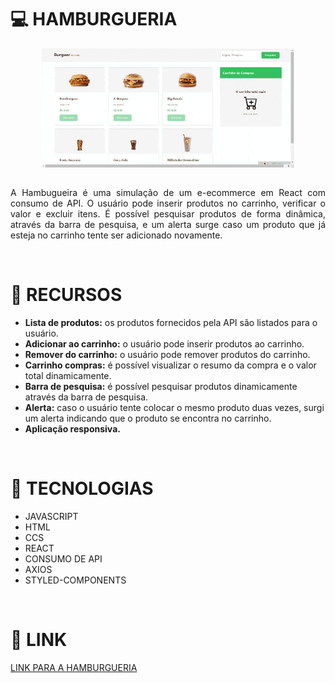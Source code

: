 <h1>💻 HAMBURGUERIA</h1>

<div style="display:flex; justify-content:center">
<img width="80%" src="./src/assets/hamburgueria.gif"/>
</div>
<br>

<p style="text-align:justify">A Hambugueira é uma simulação de um e-ecommerce em React com consumo de API. O usuário pode inserir produtos no carrinho, verificar o valor e excluir itens. É possível pesquisar produtos de forma dinâmica, através da barra de pesquisa, e um alerta surge caso um produto que já esteja no carrinho tente ser adicionado novamente.</p><br>

<h1>🔨 RECURSOS</h1>

<ul>
<li><strong>Lista de produtos:</strong> os produtos fornecidos pela API são listados para o usuário.</li>
<li><strong>Adicionar ao carrinho:</strong> o usuário pode inserir produtos ao carrinho.</li>
<li><strong>Remover do carrinho:</strong> o usuário pode remover produtos do carrinho.</li>
<li><strong>Carrinho compras:</strong> é possível visualizar o resumo da compra e o valor total dinamicamente.</li>
<li><strong>Barra de pesquisa:</strong> é possível pesquisar produtos dinamicamente através da barra de pesquisa.</li>
<li><strong>Alerta:</strong> caso o usuário tente colocar o mesmo produto duas vezes, surgi um alerta indicando que o produto se encontra no carrinho.</li>
<li><strong>Aplicação responsiva.</strong></li>
</ul><br>

<h1>🚀 TECNOLOGIAS</h1>

<ul>
<li>JAVASCRIPT</li>
<li>HTML</li>
<li>CCS</li>
<li>REACT</li>
<li>CONSUMO DE API</li>
<li>AXIOS</li>
<li>STYLED-COMPONENTS</li>
</ul><br>

<h1>🔗 LINK</h1>

<a href="https://react-entrega-s1-hamburgueria-da-kenzie-elizeu-vasconcelos1992.vercel.app/" target="_blank">LINK PARA A HAMBURGUERIA</a>
